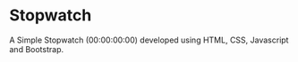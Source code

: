 Stopwatch
=========

A Simple Stopwatch (00:00:00:00) developed using HTML, CSS, Javascript and Bootstrap.
